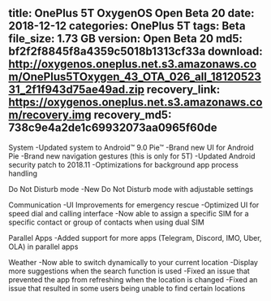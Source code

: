 title: OnePlus 5T OxygenOS Open Beta 20
date: 2018-12-12
categories: OnePlus 5T
tags: Beta
file_size: 1.73 GB
version: Open Beta 20
md5: bf2f2f8845f8a4359c5018b1313cf33a
download: http://oxygenos.oneplus.net.s3.amazonaws.com/OnePlus5TOxygen_43_OTA_026_all_1812052331_2f1f943d75ae49ad.zip
recovery_link: https://oxygenos.oneplus.net.s3.amazonaws.com/recovery.img
recovery_md5: 738c9e4a2de1c69932073aa0965f60de
---
System
-Updated system to Android™ 9.0 Pie™
-Brand new UI for Android Pie
-Brand new navigation gestures (this is only for 5T)
-Updated Android security patch to 2018.11
-Optimizations for background app process handling

Do Not Disturb mode
-New Do Not Disturb mode with adjustable settings

Communication
-UI Improvements for emergency rescue
-Optimized UI for speed dial and calling interface
-Now able to assign a specific SIM for a specific contact or group of contacts when using dual SIM

Parallel Apps
-Added support for more apps (Telegram, Discord, IMO, Uber, OLA)  in parallel apps

Weather
-Now able to switch dynamically to your current location
-Display more suggestions when the search function is used
-Fixed an issue that prevented the app from refreshing when the location is changed
-Fixed an issue that resulted in some users being unable to find certain locations

